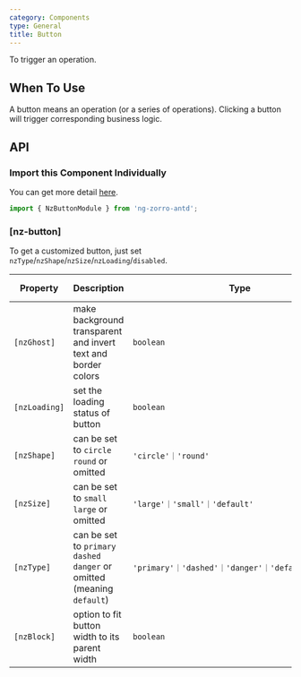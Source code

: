 ```yaml
---
category: Components
type: General
title: Button
---
```


To trigger an operation.

## When To Use

A button means an operation (or a series of operations). Clicking a button will trigger corresponding business logic.

## API

### Import this Component Individually

You can get more detail [here](/docs/getting-started/en#import-a-component-individually).

```ts
import { NzButtonModule } from 'ng-zorro-antd';
```

### [nz-button]

To get a customized button, just set `nzType`/`nzShape`/`nzSize`/`nzLoading`/`disabled`.

| Property | Description | Type | Default | Global Config |
| -------- | ----------- | ---- | ------- | ------------- |
| `[nzGhost]` | make background transparent and invert text and border colors | `boolean` | `false` |
| `[nzLoading]` | set the loading status of button | `boolean` | `false` |
| `[nzShape]` | can be set to `circle` `round` or omitted | `'circle'｜'round'` | - |
| `[nzSize]` | can be set to `small` `large` or omitted | `'large'｜'small'｜'default'` | `'default'` | ✅ |
| `[nzType]` | can be set to `primary` `dashed` `danger` or omitted (meaning `default`) | `'primary'｜'dashed'｜'danger'｜'default'｜'link'` | `'default'` |
| `[nzBlock]` | option to fit button width to its parent width | `boolean` | `false` | ✅ |
